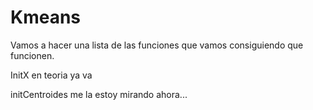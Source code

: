 # Kmeans

Vamos a hacer una lista de las funciones que vamos consiguiendo que funcionen.

InitX en teoria ya va 

initCentroides me la estoy mirando ahora...
